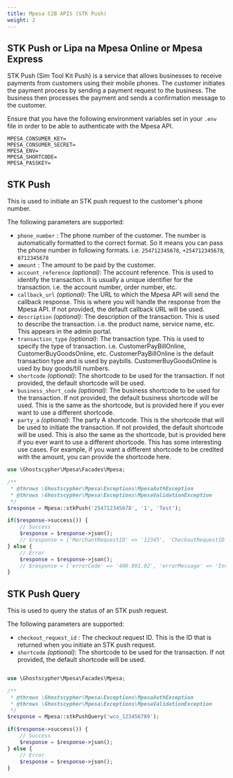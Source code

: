 ```yaml
---
title: Mpesa C2B APIS (STK Push)
weight: 2
---
```


## STK Push or Lipa na Mpesa Online or Mpesa Express

STK Push (Sim Tool Kit Push) is a service that allows businesses to receive payments from customers using their mobile phones. The customer initiates the payment process by sending a payment request to the business. The business then processes the payment and sends a confirmation message to the customer.

Ensure that you have the following environment variables set in your `.env` file in order to be able to authenticate with the Mpesa API.

```dotenv
MPESA_CONSUMER_KEY=
MPESA_CONSUMER_SECRET=
MPESA_ENV=
MPESA_SHORTCODE=
MPESA_PASSKEY=
```

## STK Push

This is used to initiate an STK push request to the customer's phone number.

The following parameters are supported:

- `phone_number` : The phone number of the customer. The number is automatically formatted to the correct format. So it means you can pass the phone number in following formats. i.e. `254712345678`, `+254712345678`, `0712345678`
- `amount` : The amount to be paid by the customer.
- `account_reference` *(optional)*: The account reference. This is used to identify the transaction. It is usually a unique identifier for the transaction. i.e. the account number, order number, etc.
- `callback_url` *(optional)*: The URL to which the Mpesa API will send the callback response. This is where you will handle the response from the Mpesa API. If not provided, the default callback URL will be used.
- `description` *(optional)*: The description of the transaction. This is used to describe the transaction. i.e. the product name, service name, etc. This appears in the admin portal.
- `transaction_type` *(optional)*: The transaction type. This is used to specify the type of transaction. i.e. CustomerPayBillOnline, CustomerBuyGoodsOnline, etc. CustomerPayBillOnline is the default transaction type and is used by paybills. CustomerBuyGoodsOnline is used by buy goods/till numbers.
- `shortcode` *(optional)*: The shortcode to be used for the transaction. If not provided, the default shortcode will be used.
- `business_short_code` *(optional)*: The business shortcode to be used for the transaction. If not provided, the default business shortcode will be used. This is the same as the shortcode, but is provided here if you ever want to use a different shortcode.
- `party_a` *(optional)*: The party A shortcode. This is the shortcode that will be used to initiate the transaction. If not provided, the default shortcode will be used. This is also the same as the shortcode, but is provided here if you ever want to use a different shortcode. This has some interesting use cases. For example, if you want a different shortcode to be credited with the amount, you can provide the shortcode here.

```php
use \Ghostscypher\Mpesa\Facades\Mpesa;

/**
 * @throws \Ghostscypher\Mpesa\Exceptions\MpesaAuthException
 * @throws \Ghostscypher\Mpesa\Exceptions\MpesaValidationException
 */
$response = Mpesa::stkPush('254712345678', '1', 'Test');

if($response->success()) {
    // Success
    $response = $response->json();
    // $response = ['MerchantRequestID' => '12345', 'CheckoutRequestID' => '12345', 'ResponseCode' => '0', 'ResponseDescription' => 'Success. Request accepted for processing', 'CustomerMessage' => 'Success. Request accepted for processing']
} else {
    // Error
    $response = $response->json();
    // $response = ['errorCode' => '400.001.02', 'errorMessage' => 'Invalid Access Token']
}
```

## STK Push Query

This is used to query the status of an STK push request.

The following parameters are supported:

- `checkout_request_id` : The checkout request ID. This is the ID that is returned when you initiate an STK push request.
- `shortcode` *(optional)*: The shortcode to be used for the transaction. If not provided, the default shortcode will be used.

```php

use \Ghostscypher\Mpesa\Facades\Mpesa;

/**
 * @throws \Ghostscypher\Mpesa\Exceptions\MpesaAuthException
 * @throws \Ghostscypher\Mpesa\Exceptions\MpesaValidationException
 */
$response = Mpesa::stkPushQuery('wco_123456789');

if($response->success()) {
    // Success
    $response = $response->json();
} else {
    // Error
    $response = $response->json();
}
```
